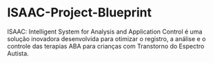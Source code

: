 # ISAAC-Project-Blueprint
ISAAC: Intelligent System for Analysis and Application Control é uma solução inovadora desenvolvida para otimizar o registro, a análise e o controle das terapias ABA para crianças com Transtorno do Espectro Autista. 
